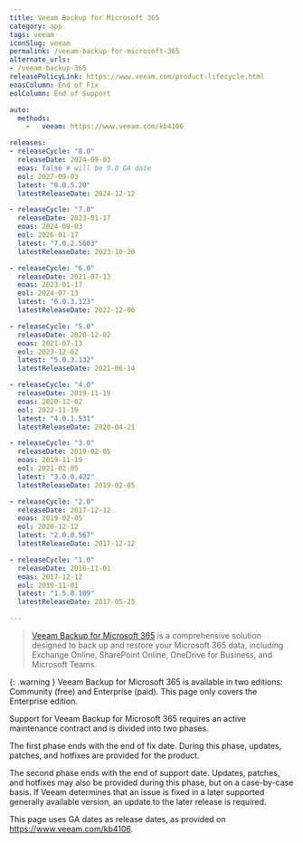 ```yaml
---
title: Veeam Backup for Microsoft 365
category: app
tags: veeam
iconSlug: veeam
permalink: /veeam-backup-for-microsoft-365
alternate_urls:
- /veeam-backup-365
releasePolicyLink: https://www.veeam.com/product-lifecycle.html
eoasColumn: End of Fix
eolColumn: End of Support

auto:
  methods:
    -   veeam: https://www.veeam.com/kb4106

releases:
- releaseCycle: "8.0"
  releaseDate: 2024-09-03
  eoas: false # will be 9.0 GA date
  eol: 2027-09-03
  latest: "8.0.5.20"
  latestReleaseDate: 2024-12-12

- releaseCycle: "7.0"
  releaseDate: 2023-01-17
  eoas: 2024-09-03
  eol: 2026-01-17
  latest: "7.0.2.5603"
  latestReleaseDate: 2023-10-20

- releaseCycle: "6.0"
  releaseDate: 2021-07-13
  eoas: 2023-01-17
  eol: 2024-07-13
  latest: "6.0.3.123"
  latestReleaseDate: 2022-12-06

- releaseCycle: "5.0"
  releaseDate: 2020-12-02
  eoas: 2021-07-13
  eol: 2023-12-02
  latest: "5.0.3.132"
  latestReleaseDate: 2021-06-14

- releaseCycle: "4.0"
  releaseDate: 2019-11-19
  eoas: 2020-12-02
  eol: 2022-11-19
  latest: "4.0.1.531"
  latestReleaseDate: 2020-04-21

- releaseCycle: "3.0"
  releaseDate: 2019-02-05
  eoas: 2019-11-19
  eol: 2021-02-05
  latest: "3.0.0.422"
  latestReleaseDate: 2019-02-05

- releaseCycle: "2.0"
  releaseDate: 2017-12-12
  eoas: 2019-02-05
  eol: 2020-12-12
  latest: "2.0.0.567"
  latestReleaseDate: 2017-12-12

- releaseCycle: "1.0"
  releaseDate: 2016-11-01
  eoas: 2017-12-12
  eol: 2019-11-01
  latest: "1.5.0.109"
  latestReleaseDate: 2017-05-25

---
```


> [Veeam Backup for Microsoft 365](https://www.veeam.com/products/backup-microsoft-365.html)
> is a comprehensive solution designed to back up and restore your Microsoft 365 data, including
> Exchange Online, SharePoint Online, OneDrive for Business, and Microsoft Teams.

{: .warning }
Veeam Backup for Microsoft 365 is available in two editions: Community (free) and Enterprise (paid).
This page only covers the Enterprise edition.

Support for Veeam Backup for Microsoft 365 requires an active maintenance contract and is divided
into two phases.

The first phase ends with the end of fix date. During this phase, updates, patches, and hotfixes
are provided for the product.

The second phase ends with the end of support date. Updates, patches, and hotfixes may also be
provided during this phase, but on a case-by-case basis. If Veeam determines that an issue is fixed
in a later supported generally available version, an update to the later release is required.

This page uses GA dates as release dates, as provided on
<https://www.veeam.com/kb4106>.
